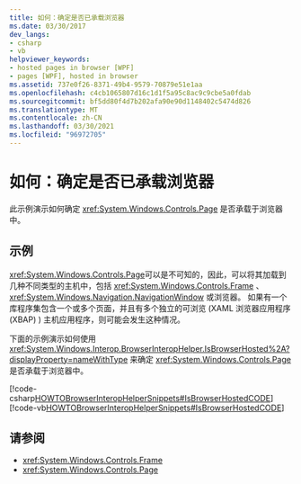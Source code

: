 ```yaml
---
title: 如何：确定是否已承载浏览器
ms.date: 03/30/2017
dev_langs:
- csharp
- vb
helpviewer_keywords:
- hosted pages in browser [WPF]
- pages [WPF], hosted in browser
ms.assetid: 737e0f26-8371-49b4-9579-70879e51e1aa
ms.openlocfilehash: c4cb1065807d16c1d1f5a95c8ac9c9cbe5a0fdab
ms.sourcegitcommit: bf5dd80f4d7b202afa90e90d1148402c5474d826
ms.translationtype: MT
ms.contentlocale: zh-CN
ms.lasthandoff: 03/30/2021
ms.locfileid: "96972705"
---
```

# <a name="how-to-determine-if-a-page-is-browser-hosted"></a>如何：确定是否已承载浏览器
此示例演示如何确定 <xref:System.Windows.Controls.Page> 是否承载于浏览器中。  
  
## <a name="example"></a>示例  
 <xref:System.Windows.Controls.Page>可以是不可知的，因此，可以将其加载到几种不同类型的主机中，包括 <xref:System.Windows.Controls.Frame> 、 <xref:System.Windows.Navigation.NavigationWindow> 或浏览器。 如果有一个库程序集包含一个或多个页面，并且有多个独立的可浏览 (XAML 浏览器应用程序 (XBAP) ) 主机应用程序，则可能会发生这种情况。  
  
 下面的示例演示如何使用 <xref:System.Windows.Interop.BrowserInteropHelper.IsBrowserHosted%2A?displayProperty=nameWithType> 来确定 <xref:System.Windows.Controls.Page> 是否承载于浏览器中。  
  
 [!code-csharp[HOWTOBrowserInteropHelperSnippets#IsBrowserHostedCODE](~/samples/snippets/csharp/VS_Snippets_Wpf/HOWTOBrowserInteropHelperSnippets/CSharp/Page1.xaml.cs#isbrowserhostedcode)]
 [!code-vb[HOWTOBrowserInteropHelperSnippets#IsBrowserHostedCODE](~/samples/snippets/visualbasic/VS_Snippets_Wpf/HOWTOBrowserInteropHelperSnippets/visualbasic/page1.xaml.vb#isbrowserhostedcode)]  
  
## <a name="see-also"></a>请参阅

- <xref:System.Windows.Controls.Frame>
- <xref:System.Windows.Controls.Page>
